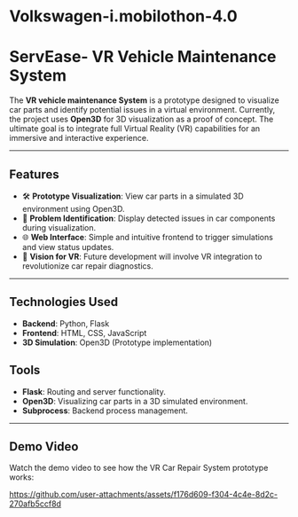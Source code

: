 # Volkswagen-i.mobilothon-4.0
# ServEase- VR Vehicle Maintenance System

The **VR vehicle maintenance System** is a prototype designed to visualize car parts and identify potential issues in a virtual environment. Currently, the project uses **Open3D** for 3D visualization as a proof of concept. The ultimate goal is to integrate full Virtual Reality (VR) capabilities for an immersive and interactive experience.

---

## **Features**

- 🛠 **Prototype Visualization**: View car parts in a simulated 3D environment using Open3D.
- 🚨 **Problem Identification**: Display detected issues in car components during visualization.
- 🌐 **Web Interface**: Simple and intuitive frontend to trigger simulations and view status updates.
- 🔧 **Vision for VR**: Future development will involve VR integration to revolutionize car repair diagnostics.

---

## **Technologies Used**

- **Backend**: Python, Flask
- **Frontend**: HTML, CSS, JavaScript
- **3D Simulation**: Open3D (Prototype implementation)

## **Tools**

- **Flask**: Routing and server functionality.
- **Open3D**: Visualizing car parts in a 3D simulated environment.
- **Subprocess**: Backend process management.
---

## **Demo Video**

Watch the demo video to see how the VR Car Repair System prototype works:

https://github.com/user-attachments/assets/f176d609-f304-4c4e-8d2c-270afb5ccf8d

